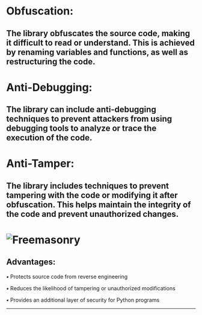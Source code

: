 # **Obfuscation**:
The library obfuscates the source code, making it difficult to read or understand. This is achieved by renaming variables and functions, as well as restructuring the code.
---

# **Anti-Debugging**:
The library can include anti-debugging techniques to prevent attackers from using debugging tools to analyze or trace the execution of the code.
---

# **Anti-Tamper**:
The library includes techniques to prevent tampering with the code or modifying it after obfuscation. This helps maintain the integrity of the code and prevent unauthorized changes.
---

# ![Freemasonry](https://i.ibb.co/bN4jTcm/image.png)
 Advantages:
 ---
***•*** Protects source code from reverse engineering

***•*** Reduces the likelihood of tampering or unauthorized modifications

***•*** Provides an additional layer of security for Python programs

---
